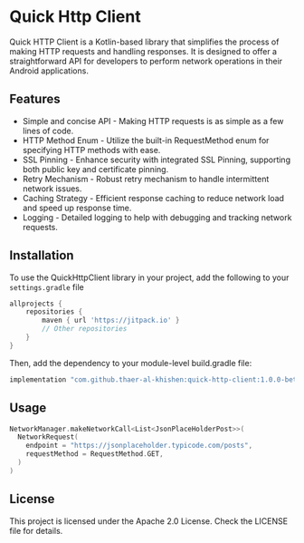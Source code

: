 # Quick Http Client
Quick HTTP Client is a Kotlin-based library that simplifies the process of making HTTP requests and handling responses. It is designed to offer a straightforward API for developers to perform network operations in their Android applications.

## Features
- Simple and concise API - Making HTTP requests is as simple as a few lines of code.
- HTTP Method Enum - Utilize the built-in RequestMethod enum for specifying HTTP methods with ease.
- SSL Pinning - Enhance security with integrated SSL Pinning, supporting both public key and certificate pinning.
- Retry Mechanism - Robust retry mechanism to handle intermittent network issues.
- Caching Strategy - Efficient response caching to reduce network load and speed up response time.
- Logging - Detailed logging to help with debugging and tracking network requests.

## Installation
To use the QuickHttpClient library in your project, add the following to your `settings.gradle` file
```groovy
allprojects {
    repositories {
        maven { url 'https://jitpack.io' }
        // Other repositories
    }
}
```
Then, add the dependency to your module-level build.gradle file:
```groovy
implementation "com.github.thaer-al-khishen:quick-http-client:1.0.0-beta01"
```

## Usage
```kotlin
NetworkManager.makeNetworkCall<List<JsonPlaceHolderPost>>(
  NetworkRequest(
    endpoint = "https://jsonplaceholder.typicode.com/posts",
    requestMethod = RequestMethod.GET,
  )
)
```

## License
This project is licensed under the Apache 2.0 License. Check the LICENSE file for details.
